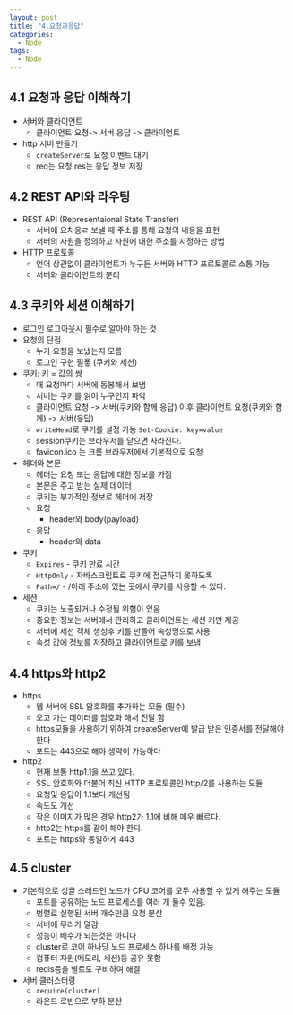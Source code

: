 ```yaml
---
layout: post
title: "4.요청과응답"
categories:
  - Node
tags:
  - Node
---
```


## 4.1 요청과 응답 이해하기

- 서버와 클라이언트
  - 클라이언트 요청-> 서버 응답 -> 클라이언트
- http 서버 만들기
  - `createServer`로 요청 이벤트 대기
  - req는 요청 res는 응답 정보 저장

## 4.2 REST API와 라우팅

- REST API (Representaional State Transfer)
  - 서버에 요처응ㄹ 보낼 때 주소를 통해 요청의 내용을 표현
  - 서버의 자원을 정의하고 자원에 대한 주소를 지정하는 방법
- HTTP 프로토콜
  - 언어 상관없이 클라이언트가 누구든 서버와 HTTP 프로토콜로 소통 가능
  - 서버와 클라이언트의 분리
## 4.3 쿠키와 세션 이해하기

- 로그인 로그아웃시 필수로 알아야 하는 것
- 요청의 단점
  - 누가 요청을 보냈는지 모름
  - 로그인 구현 필욯 (쿠키와 세션)
- 쿠키: 키 = 값의 쌍
  - 매 요청마다 서버에 동봉해서 보냄
  - 서버는 쿠키를 읽어 누구인지 파악
  - 클라이언트 요청 -> 서버(쿠키와 함께 응답) 이후 클라이언트 요청(쿠키와 함께) -> 서버(응답)
  - `writeHead`로 쿠키를 설정 가능 `Set-Cookie: key=value`
  - session쿠키는 브라우저를 닫으면 사라진다.
  - favicon.ico 는 크롬 브라우저에서 기본적으로 요청
- 헤더와 본문
  - 헤더는 요청 또는 응답에 대한 정보를 가짐
  - 본문은 주고 받는 실제 데이터
  - 쿠키는 부가적인 정보로 헤더에 저장
  - 요청
    - header와 body(payload)
  - 응답
    - header와 data
- 쿠키
  - `Expires` - 쿠키 만료 시간
  - `HttpOnly` - 자바스크립트로 쿠키에 접근하지 못하도록
  - `Path=/` - /아래 주소에 있는 곳에서 쿠키를 사용할 수 있다.
- 세션
  - 쿠키는 노출되거나 수정될 위험이 있음
  - 중요한 정보는 서버에서 관리하고 클라이언트는 세션 키만 제공
  - 서버에 세선 객체 생성후 키를 만들어 속성명으로 사용
  - 속성 값에 정보를 저장하고 클라이언트로 키를 보냄

## 4.4 https와 http2

- https
  - 웹 서버에 SSL 암호화를 추가하는 모듈 (필수)
  - 오고 가는 데이터를 암호화 해서 전달 함
  - https모듈을 사용하기 위하여 createServer에 발급 받은 인증서를 전달해야 한다
  - 포트는 443으로 해야 생략이 가능하다
- http2
  - 현재 보통 http1.1을 쓰고 있다.
  - SSL 암호화와 더불어 최신 HTTP 프로토콜인 http/2를 사용하는 모듈
  - 요청및 응답이 1.1보다 개선됨
  - 속도도 개선
  - 작은 이미지가 많은 경우 http2가 1.1에 비해 매우 빠르다.
  - http2는 https를 같이 해야 한다.
  - 포트는 https와 동일하게 443

## 4.5 cluster

- 기본적으로 싱글 스레드인 노드가 CPU 코어를 모두 사용할 수 있게 해주는 모듈
  - 포트를 공유하는 노드 프로세스를 여러 개 둘수 있음.
  - 벙렬로 실행된 서버 개수만큼 요청 분산
  - 서버에 무리가 덜감
  - 성능이 배수가 되는것은 아니다
  - cluster로 코어 하나당 노드 프로세스 하나를 배정 가능
  - 컴퓨터 자원(메모리, 세션)등 공유 못함
  - redis등을 별로도 구비하여 해결
- 서버 클러스터링
  - `require(cluster)` 
  - 라운드 로빈으로 부하 분산